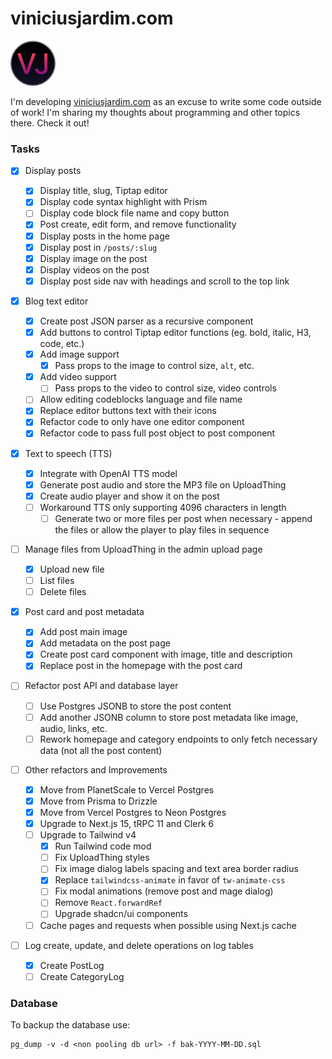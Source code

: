 # viniciusjardim.com

<img src="public/favicon-2.svg" alt="viniciusjardim.com logo" width="72" height="72">

I'm developing [viniciusjardim.com](https://www.viniciusjardim.com/) as an excuse to write some code outside of work! I'm sharing my thoughts about programming and other topics there. Check it out!

### Tasks

- [x] Display posts
  - [x] Display title, slug, Tiptap editor
  - [x] Display code syntax highlight with Prism
  - [ ] Display code block file name and copy button
  - [x] Post create, edit form, and remove functionality
  - [x] Display posts in the home page
  - [x] Display post in `/posts/:slug`
  - [x] Display image on the post
  - [x] Display videos on the post
  - [x] Display post side nav with headings and scroll to the top link
- [x] Blog text editor

  - [x] Create post JSON parser as a recursive component
  - [x] Add buttons to control Tiptap editor functions (eg. bold, italic, H3, code, etc.)
  - [x] Add image support
    - [x] Pass props to the image to control size, `alt`, etc.
  - [x] Add video support
    - [ ] Pass props to the video to control size, video controls
  - [ ] Allow editing codeblocks language and file name
  - [x] Replace editor buttons text with their icons
  - [x] Refactor code to only have one editor component
  - [x] Refactor code to pass full post object to post component

- [x] Text to speech (TTS)
  - [x] Integrate with OpenAI TTS model
  - [x] Generate post audio and store the MP3 file on UploadThing
  - [x] Create audio player and show it on the post
  - [ ] Workaround TTS only supporting 4096 characters in length
    - [ ] Generate two or more files per post when necessary - append the files or allow the player to play files in sequence
- [ ] Manage files from UploadThing in the admin upload page
  - [x] Upload new file
  - [ ] List files
  - [ ] Delete files
- [x] Post card and post metadata
  - [x] Add post main image
  - [x] Add metadata on the post page
  - [x] Create post card component with image, title and description
  - [x] Replace post in the homepage with the post card
- [ ] Refactor post API and database layer
  - [ ] Use Postgres JSONB to store the post content
  - [ ] Add another JSONB column to store post metadata like image, audio, links, etc.
  - [ ] Rework homepage and category endpoints to only fetch necessary data (not all the post content)
- [ ] Other refactors and Improvements
  - [x] Move from PlanetScale to Vercel Postgres
  - [x] Move from Prisma to Drizzle
  - [x] Move from Vercel Postgres to Neon Postgres
  - [x] Upgrade to Next.js 15, tRPC 11 and Clerk 6
  - [ ] Upgrade to Tailwind v4
    - [x] Run Tailwind code mod
    - [ ] Fix UploadThing styles
    - [ ] Fix image dialog labels spacing and text area border radius
    - [x] Replace `tailwindcss-animate` in favor of `tw-animate-css`
    - [ ] Fix modal animations (remove post and mage dialog)
    - [ ] Remove `React.forwardRef`
    - [ ] Upgrade shadcn/ui components
  - [ ] Cache pages and requests when possible using Next.js cache
- [ ] Log create, update, and delete operations on log tables
  - [x] Create PostLog
  - [ ] Create CategoryLog

### Database

To backup the database use:

```
pg_dump -v -d <non pooling db url> -f bak-YYYY-MM-DD.sql
```
